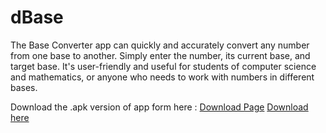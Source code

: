# dBase
The Base Converter app can quickly and accurately convert any number from one base to another. Simply enter the number, its current base, and target base. It's user-friendly and useful for students of computer science and mathematics, or anyone who needs to work with numbers in different bases.

Download the .apk version of app form here : 
[Download Page](./product/download.html)
[Download here]("https://expo.dev/accounts/dhirajsexpo/projects/DBase/builds/08bd8cf9-ad60-406f-b90c-cbab01338d18")
